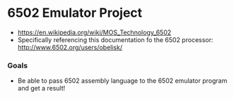 # 6502 Emulator Project
- https://en.wikipedia.org/wiki/MOS_Technology_6502
- Specifically referencing this documentation fo the 6502 processor: http://www.6502.org/users/obelisk/

### Goals
- Be able to pass 6502 assembly language to the 6502 emulator program and get a result!
